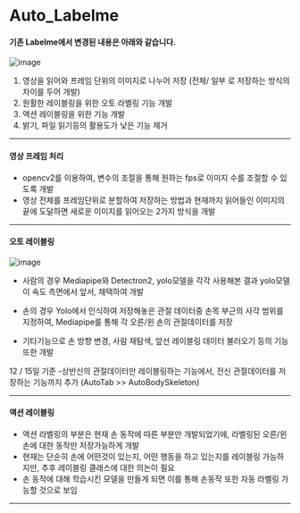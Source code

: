 # Auto_Labelme

#### 기존 Labelme에서 변경된 내용은 아래와 같습니다. 
![image](https://github.com/jhyun-lee/Auto_Labelme/assets/100923108/312700ce-64b2-4fa9-bd04-6919b0ca4589)  

1. 영상을 읽어와 프레임 단위의 이미지로 나누어 저장 (전체/ 일부 로 저장하는 방식의 차이를 두어 개발)
2. 원활한 레이블링을 위한 오토 라벨링 기능 개발
3. 액션 레이블링을 위한 기능 개발
4. 밝기, 파일 읽기등의 활용도가 낮은 기능 제거  

***
#### 영상 프레임 처리
- opencv2를 이용하여, 변수의 조절을 통해 원하는 fps로 이미지 수를 조절할 수 있도록 개발
- 영상 전체를 프레임단위로 분할하여 저장하는 방법과 현재까지 읽어들인 이미지의 끝에 도달하면 새로운 이미지를 읽어오는 2가지 방식을 개발


***
#### 오토 레이블링
![image](https://github.com/jhyun-lee/Auto_Labelme/assets/100923108/eef9f906-e9b8-4403-9337-3ef11455acf0)  



- 사람의 경우 Mediapipe와 Detectron2, yolo모델을 각각 사용해본 결과 yolo모델이 속도 측면에서 앞서, 채택하여 개발 



- 손의 경우 Yolo에서 인식하여 저장해놓은 관절 데이터중 손목 부근의 사각 범위를 지정하여, Mediapipe를 통해 각 오른/왼 손의 관절데이터를 저장

- 기타기능으로 손 방향 변경, 사람 재탐색, 앞선 레이블링 데이터 불러오기 등의 기능 또한 개발 



  

12 / 15일 기준 
-상반신의 관절데이터만 레이블링하는 기능에서, 전신 관절데이터를 저장하는 기능까지 추가
(AutoTab >> AutoBodySkeleton)

****

#### 액션 레이블링 
- 액션 라벨링의 부분은 현재 손 동작에 따른 부분만 개발되었기에, 라벨링된 오른/왼 손에 대한 동작만 저장가능하게 개발
- 현재는 단순히 손에 어떤것이 있는지, 어떤 행동을 하고 있는지를 레이블링 가능하지만, 추후 레이블링 클래스에 대한 의논이 필요
- 손 동작에 대해 학습시킨 모델을 만들게 되면 이를 통해 손동작 또한 자동 라벨링 가능할 것으로 보임

****
